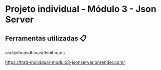 # Projeto individual - Módulo 3 - Json Server

## Ferramentas utilizadas 📋

<p> asdijoihoasdhioasdhioihoads </p>





https://trab-individual-modulo3-jsonserver.onrender.com/
